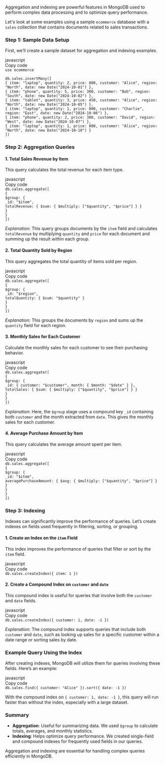 Aggregation and indexing are powerful features in MongoDB used to perform complex data processing and to optimize query performance.

Let's look at some examples using a sample `ecommerce` database with a `sales` collection that contains documents related to sales transactions.

### **Step 1: Sample Data Setup**

First, we’ll create a sample dataset for aggregation and indexing examples.

javascript  
Copy code  
`use ecommerce`

`db.sales.insertMany([`  
    `{ item: "laptop", quantity: 2, price: 800, customer: "Alice", region: "North", date: new Date("2024-10-01") },`  
    `{ item: "phone", quantity: 5, price: 300, customer: "Bob", region: "South", date: new Date("2024-10-02") },`  
    `{ item: "tablet", quantity: 3, price: 450, customer: "Alice", region: "North", date: new Date("2024-10-05") },`  
    `{ item: "laptop", quantity: 1, price: 800, customer: "Charlie", region: "East", date: new Date("2024-10-06") },`  
    `{ item: "phone", quantity: 2, price: 300, customer: "David", region: "West", date: new Date("2024-10-07") },`  
    `{ item: "laptop", quantity: 1, price: 800, customer: "Alice", region: "North", date: new Date("2024-10-10") }`  
`])`

### **Step 2: Aggregation Queries**

#### **1\. Total Sales Revenue by Item**

This query calculates the total revenue for each item type.

javascript  
Copy code  
`db.sales.aggregate([`  
    `{`  
        `$group: {`  
            `_id: "$item",`  
            `totalRevenue: { $sum: { $multiply: ["$quantity", "$price"] } }`  
        `}`  
    `}`  
`])`

*Explanation*: This query groups documents by the `item` field and calculates `totalRevenue` by multiplying `quantity` and `price` for each document and summing up the result within each group.

#### **2\. Total Quantity Sold by Region**

This query aggregates the total quantity of items sold per region.

javascript  
Copy code  
`db.sales.aggregate([`  
    `{`  
        `$group: {`  
            `_id: "$region",`  
            `totalQuantity: { $sum: "$quantity" }`  
        `}`  
    `}`  
`])`

*Explanation*: This groups the documents by `region` and sums up the `quantity` field for each region.

#### **3\. Monthly Sales for Each Customer**

Calculate the monthly sales for each customer to see their purchasing behavior.

javascript  
Copy code  
`db.sales.aggregate([`  
    `{`  
        `$group: {`  
            `_id: { customer: "$customer", month: { $month: "$date" } },`  
            `totalSales: { $sum: { $multiply: ["$quantity", "$price"] } }`  
        `}`  
    `}`  
`])`

*Explanation*: Here, the `$group` stage uses a compound key `_id` containing both `customer` and the month extracted from `date`. This gives the monthly sales for each customer.

#### **4\. Average Purchase Amount by Item**

This query calculates the average amount spent per item.

javascript  
Copy code  
`db.sales.aggregate([`  
    `{`  
        `$group: {`  
            `_id: "$item",`  
            `averagePurchaseAmount: { $avg: { $multiply: ["$quantity", "$price"] } }`  
        `}`  
    `}`  
`])`

### **Step 3: Indexing**

Indexes can significantly improve the performance of queries. Let’s create indexes on fields used frequently in filtering, sorting, or grouping.

#### **1\. Create an Index on the `item` Field**

This index improves the performance of queries that filter or sort by the `item` field.

javascript  
Copy code  
`db.sales.createIndex({ item: 1 })`

#### **2\. Create a Compound Index on `customer` and `date`**

This compound index is useful for queries that involve both the `customer` and `date` fields.

javascript  
Copy code  
`db.sales.createIndex({ customer: 1, date: -1 })`

*Explanation*: The compound index supports queries that include both `customer` and `date`, such as looking up sales for a specific customer within a date range or sorting sales by date.

### **Example Query Using the Index**

After creating indexes, MongoDB will utilize them for queries involving these fields. Here’s an example:

javascript  
Copy code  
`db.sales.find({ customer: "Alice" }).sort({ date: -1 })`

With the compound index on `{ customer: 1, date: -1 }`, this query will run faster than without the index, especially with a large dataset.

### **Summary**

* **Aggregation**: Useful for summarizing data. We used `$group` to calculate totals, averages, and monthly statistics.  
* **Indexing**: Helps optimize query performance. We created single-field and compound indexes for frequently used fields in our queries.

Aggregation and indexing are essential for handling complex queries efficiently in MongoDB.

